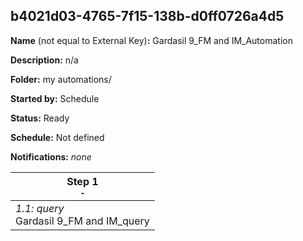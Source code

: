 ## b4021d03-4765-7f15-138b-d0ff0726a4d5

**Name** (not equal to External Key)**:** Gardasil 9_FM and IM_Automation

**Description:** n/a

**Folder:** my automations/

**Started by:** Schedule

**Status:** Ready

**Schedule:** Not defined

**Notifications:** _none_


| Step 1<br>_<small>-</small>_ |
| --- |
| _1.1: query_<br>Gardasil 9_FM and IM_query |
